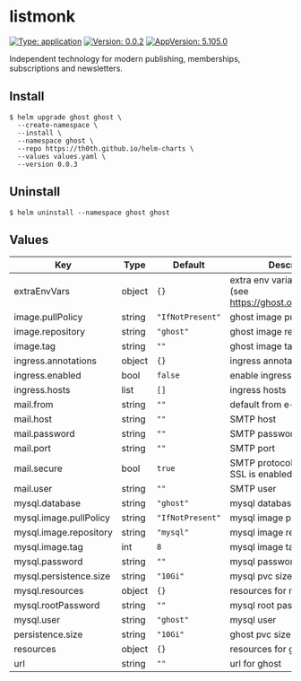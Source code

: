 # listmonk

[![Type: application](https://img.shields.io/badge/Type-application-informational?style=flat-square)](#)
[![Version: 0.0.2](https://img.shields.io/badge/Version-0.0.2-informational?style=flat-square)](#)
[![AppVersion: 5.105.0](https://img.shields.io/badge/AppVersion-5.105.0-informational?style=flat-square)](#)

Independent technology for modern publishing, memberships, subscriptions and newsletters.

## Install

```shell
$ helm upgrade ghost ghost \
  --create-namespace \
  --install \
  --namespace ghost \
  --repo https://th0th.github.io/helm-charts \
  --values values.yaml \
  --version 0.0.3
```

## Uninstall

```shell
$ helm uninstall --namespace ghost ghost
```

## Values

| Key                    | Type   | Default          | Description                                                       |
|------------------------|--------|------------------|-------------------------------------------------------------------|
| extraEnvVars           | object | `{}`             | extra env variables for ghost (see https://ghost.org/docs/config) |
| image.pullPolicy       | string | `"IfNotPresent"` | ghost image pull policy                                           |
| image.repository       | string | `"ghost"`        | ghost image repository                                            |
| image.tag              | string | `""`             | ghost image tag                                                   |
| ingress.annotations    | object | `{}`             | ingress annotations                                               |
| ingress.enabled        | bool   | `false`          | enable ingress                                                    |
| ingress.hosts          | list   | `[]`             | ingress hosts                                                     |
| mail.from              | string | `""`             | default from e-mail address                                       |
| mail.host              | string | `""`             | SMTP host                                                         |
| mail.password          | string | `""`             | SMTP password                                                     |
| mail.port              | string | `""`             | SMTP port                                                         |
| mail.secure            | bool   | `true`           | SMTP protocol (true means SSL is enabled)                         |
| mail.user              | string | `""`             | SMTP user                                                         |
| mysql.database         | string | `"ghost"`        | mysql database name                                               |
| mysql.image.pullPolicy | string | `"IfNotPresent"` | mysql image pull policy                                           |
| mysql.image.repository | string | `"mysql"`        | mysql image repository                                            |
| mysql.image.tag        | int    | `8`              | mysql image tag                                                   |
| mysql.password         | string | `""`             | mysql password                                                    |
| mysql.persistence.size | string | `"10Gi"`         | mysql pvc size                                                    |
| mysql.resources        | object | `{}`             | resources for mysql                                               |
| mysql.rootPassword     | string | `""`             | mysql root password                                               |
| mysql.user             | string | `"ghost"`        | mysql user                                                        |
| persistence.size       | string | `"10Gi"`         | ghost pvc size                                                    |
| resources              | object | `{}`             | resources for ghost                                               |
| url                    | string | `""`             | url for ghost                                                     |
